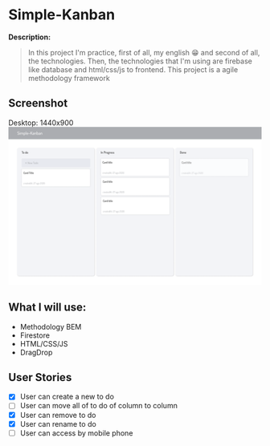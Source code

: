 # Simple-Kanban

**Description:**
> In this project I'm practice, first of all, my english 😁 and second of all, the technologies. Then, the technologies that I'm using are firebase like database and html/css/js to frontend. This project is a agile methodology framework

## Screenshot

Desktop: 1440x900
![ui image desktop version](assets/images/ui-design/desktop.png)

## What I will use:
- Methodology BEM
- Firestore
- HTML/CSS/JS
- DragDrop

## User Stories

- [x] User can create a new to do
- [ ] User can move all of to do of column to column
- [X] User can remove to do
- [X] User can rename to do
- [ ] User can access by mobile phone
